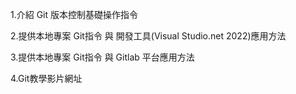 1.介紹 Git 版本控制基礎操作指令

2.提供本地專案 Git指令 與 開發工具(Visual Studio.net 2022)應用方法

3.提供本地專案 Git指令 與 Gitlab 平台應用方法

4.Git教學影片網址

